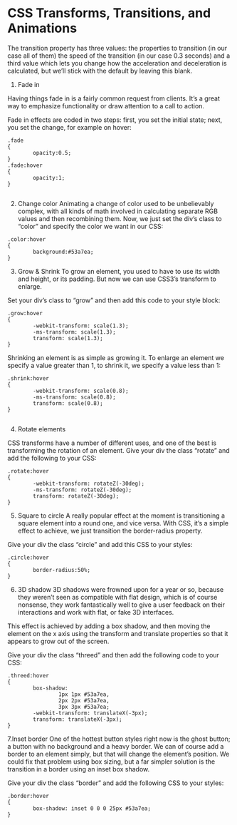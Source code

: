 # CSS Transforms, Transitions, and Animations

The transition property has three values: the properties to transition (in our case all of them) the speed of the transition (in our case 0.3 seconds) and a third value which lets you change how the acceleration and deceleration is calculated, but we’ll stick with the default by leaving this blank.

1. Fade in

Having things fade in is a fairly common request from clients. It’s a great way to emphasize functionality or draw attention to a call to action.

Fade in effects are coded in two steps: first, you set the initial state; next, you set the change, for example on hover:
```
.fade
{
        opacity:0.5;
}
.fade:hover
{
        opacity:1;
}


```

2. Change color
Animating a change of color used to be unbelievably complex, with all kinds of math involved in calculating separate RGB values and then recombining them. Now, we just set the div’s class to “color” and specify the color we want in our CSS:
```
.color:hover
{
        background:#53a7ea;
}
```

3. Grow & Shrink
To grow an element, you used to have to use its width and height, or its padding. But now we can use CSS3’s transform to enlarge.

Set your div’s class to “grow” and then add this code to your style block:
```
.grow:hover
{
        -webkit-transform: scale(1.3);
        -ms-transform: scale(1.3);
        transform: scale(1.3);
}

```

Shrinking an element is as simple as growing it. To enlarge an element we specify a value greater than 1, to shrink it, we specify a value less than 1:
```
.shrink:hover
{
        -webkit-transform: scale(0.8);
        -ms-transform: scale(0.8);
        transform: scale(0.8);
}


```

4. Rotate elements

CSS transforms have a number of different uses, and one of the best is transforming the rotation of an element. Give your div the class “rotate” and add the following to your CSS:
```
.rotate:hover
{
        -webkit-transform: rotateZ(-30deg);
        -ms-transform: rotateZ(-30deg);
        transform: rotateZ(-30deg);
}

```
5. Square to circle
A really popular effect at the moment is transitioning a square element into a round one, and vice versa. With CSS, it’s a simple effect to achieve, we just transition the border-radius property.

Give your div the class “circle” and add this CSS to your styles:
```
.circle:hover
{
        border-radius:50%;
}
```

6. 3D shadow
3D shadows were frowned upon for a year or so, because they weren’t seen as compatible with flat design, which is of course nonsense, they work fantastically well to give a user feedback on their interactions and work with flat, or fake 3D interfaces.

This effect is achieved by adding a box shadow, and then moving the element on the x axis using the transform and translate properties so that it appears to grow out of the screen.

Give your div the class “threed” and then add the following code to your CSS:
```
.threed:hover
{
        box-shadow:
                1px 1px #53a7ea,
                2px 2px #53a7ea,
                3px 3px #53a7ea;
        -webkit-transform: translateX(-3px);
        transform: translateX(-3px);
}
```


7.Inset border
One of the hottest button styles right now is the ghost button; a button with no background and a heavy border. We can of course add a border to an element simply, but that will change the element’s position. We could fix that problem using box sizing, but a far simpler solution is the transition in a border using an inset box shadow.

Give your div the class “border” and add the following CSS to your styles:
```
.border:hover
{
        box-shadow: inset 0 0 0 25px #53a7ea;
}
```
